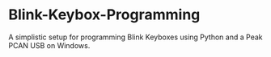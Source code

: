 # Blink-Keybox-Programming
A simplistic setup for programming Blink Keyboxes using Python and a Peak PCAN USB on Windows. 
